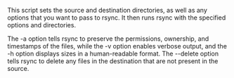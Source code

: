 This script sets the source and destination directories, as well as any options that you want to pass to rsync. It then runs rsync with the specified options and directories.

The -a option tells rsync to preserve the permissions, ownership, and timestamps of the files, while the -v option enables verbose output, and the -h option displays sizes in a human-readable format. The --delete option tells rsync to delete any files in the destination that are not present in the source.
